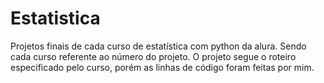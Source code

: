 # Estatistica

Projetos finais de cada curso de estatística com python da alura. Sendo cada curso referente ao número do projeto. O projeto segue o roteiro especificado pelo curso, porém as linhas de código foram feitas por mim.

